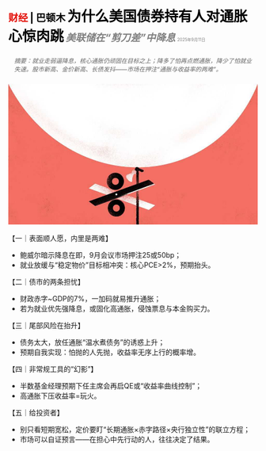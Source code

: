 <span style="color:#E3120B; font-size:14.9pt; font-weight:bold;">财经</span> <span style="color:#000000; font-size:14.9pt; font-weight:bold;">| 巴顿木</span>
<span style="color:#000000; font-size:21.0pt; font-weight:bold;">为什么美国债券持有人对通胀心惊肉跳</span>
<span style="color:#808080; font-size:14.9pt; font-weight:bold; font-style:italic;">美联储在“剪刀差”中降息</span>
<span style="color:#808080; font-size:6.2pt;">2025年9月11日</span>

<div style="padding:8px 12px; color:#666; font-size:9.0pt; font-style:italic; margin:12px 0;">摘要：就业走弱逼降息，核心通胀仍顽固在目标之上；降多了怕再点燃通胀，降少了怕就业失速。股市新高、金价新高、长债发抖——市场在押注“通胀与收益率的两难”。</div>

![](../images/065_Why_American_bondholders_are_jumpy_about_inflation/p0262_img01.jpeg)

【一｜表面顺人愿，内里是两难】

- 鲍威尔暗示降息在即，9月会议市场押注25或50bp；
- 就业放缓与“稳定物价”目标相冲突：核心PCE>2%，预期抬头。

【二｜债市的两条担忧】

- 财政赤字~GDP的7%，一加码就易推升通胀；
- 若为就业优先强降息，或固化高通胀，侵蚀票息与本金购买力。

【三｜尾部风险在抬升】

- 债务太大，放任通胀“温水煮债务”的诱惑上升；
- 预期自我实现：怕抛的人先抛，收益率无序上行的概率增。

【四｜非常规工具的“幻影”】

- 半数基金经理预期下任主席会再启QE或“收益率曲线控制”；
- 高通胀下压收益率=玩火。

【五｜给投资者】

- 别只看短期宽松，定价要盯“长期通胀×赤字路径×央行独立性”的联立方程；
- 市场可以自证预言——在担心中先行动的人，往往决定了结果。
